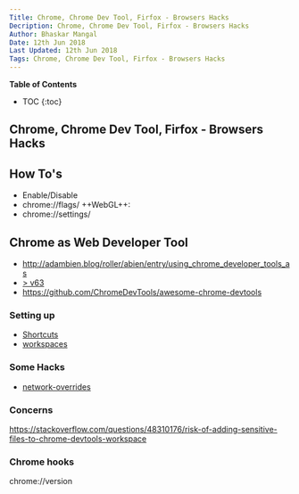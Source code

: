 ```yaml
---
Title: Chrome, Chrome Dev Tool, Firfox - Browsers Hacks
Decription: Chrome, Chrome Dev Tool, Firfox - Browsers Hacks
Author: Bhaskar Mangal
Date: 12th Jun 2018
Last Updated: 12th Jun 2018
Tags: Chrome, Chrome Dev Tool, Firfox - Browsers Hacks
---
```


**Table of Contents**
* TOC
{:toc}


## Chrome, Chrome Dev Tool, Firfox - Browsers Hacks

## How To's
* Enable/Disable
* chrome://flags/
	++WebGL++:
* chrome://settings/

## Chrome as Web Developer Tool
- http://adambien.blog/roller/abien/entry/using_chrome_developer_tools_as
- [> v63](https://developers.google.com/web/tools/chrome-devtools/workspaces/)
- https://github.com/ChromeDevTools/awesome-chrome-devtools

### Setting up
* [Shortcuts](https://github.com/jaredwilli/devtools-cheatsheet)
* [workspaces](http://blittle.github.io/chrome-dev-tools/sources/workspaces.html)

### Some Hacks
* [network-overrides](https://umaar.com/dev-tips/162-network-overrides/)

### Concerns
https://stackoverflow.com/questions/48310176/risk-of-adding-sensitive-files-to-chrome-devtools-workspace

### Chrome hooks
chrome://version